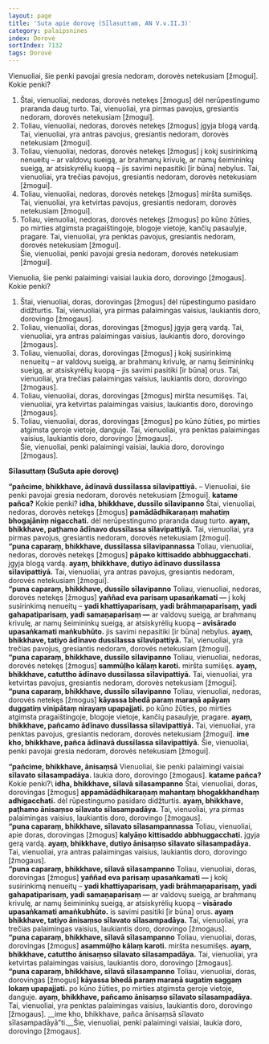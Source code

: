 ```yaml
---
layout: page
title: 'Suta apie dorovę (Sīlasuttaṃ, AN V.v.II.3)'
category: palaipsnines
index: Dorovė 
sortIndex: 7132
tags: Dorovė
---
```

Vienuoliai, šie penki pavojai gresia nedoram, dorovės netekusiam [žmogui]. Kokie penki?

1. Štai, vienuoliai, nedoras, dorovės netekęs [žmogus] dėl nerūpestingumo praranda daug turto. Tai, vienuoliai, yra pirmas pavojus, gresiantis nedoram, dorovės netekusiam [žmogui].
2. Toliau, vienuoliai, nedoras, dorovės netekęs [žmogus] įgyja blogą vardą. Tai, vienuoliai, yra antras pavojus, gresiantis nedoram, dorovės netekusiam [žmogui].
3. Toliau, vienuoliai, nedoras, dorovės netekęs [žmogus] į kokį susirinkimą nenueitų – ar valdovų sueigą, ar brahmanų  krivulę, ar namų šeimininkų sueigą, ar atsiskyrėlių kuopą – jis savimi nepasitiki [ir būna] nebylus. Tai, vienuoliai, yra trečias pavojus, gresiantis nedoram, dorovės netekusiam [žmogui].
4. Toliau, vienuoliai, nedoras, dorovės netekęs [žmogus] miršta sumišęs. Tai, vienuoliai, yra ketvirtas pavojus, gresiantis nedoram, dorovės netekusiam [žmogui].
5. Toliau, vienuoliai, nedoras, dorovės netekęs [žmogus] po kūno žūties, po mirties atgimsta pragaištingoje, blogoje vietoje, kančių pasaulyje, pragare. Tai, vienuoliai, yra penktas pavojus, gresiantis nedoram, dorovės netekusiam [žmogui].<br/>Šie, vienuoliai, penki pavojai gresia nedoram, dorovės netekusiam [žmogui].

Vienuolia, šie penki palaimingi vaisiai laukia doro, dorovingo [žmogaus]. Kokie penki?
1. Štai, vienuoliai, doras, dorovingas [žmogus] dėl rūpestingumo pasidaro didžturtis. Tai, vienuoliai, yra pirmas palaimingas vaisius, laukiantis doro, dorovingo [žmogaus].
2. Toliau, vienuoliai, doras, dorovingas [žmogus] įgyja gerą vardą. Tai, vienuoliai, yra antras palaimingas vaisius, laukiantis doro, dorovingo [žmogaus].
3. Toliau, vienuoliai, doras, dorovingas [žmogus] į kokį susirinkimą nenueitų – ar valdovų sueigą, ar brahmanų  krivulę, ar namų šeimininkų sueigą, ar atsiskyrėlių kuopą – jis savimi pasitiki [ir būna] orus. Tai, vienuoliai, yra trečias palaimingas vaisius, laukiantis doro, dorovingo [žmogaus].
4. Toliau, vienuoliai, doras, dorovingas [žmogus] miršta nesumišęs. Tai, vienuoliai, yra ketvirtas palaimingas vaisius, laukiantis doro, dorovingo [žmogaus].
5. Toliau, vienuoliai, doras, dorovingas [žmogus] po kūno žūties, po mirties atgimsta geroje vietoje, danguje. Tai, vienuoliai, yra penktas palaimingas vaisius, laukiantis doro, dorovingo [žmogaus].<br/> Šie, vienuoliai, penki palaimingi vaisiai, laukia doro, dorovingo [žmogaus].

__Sīlasuttaṃ (SuSuta apie dorovę)__

__“pañcime, bhikkhave, ādīnavā dussīlassa sīlavipattiyā.__ – Vienuoliai, šie penki pavojai gresia nedoram, dorovės netekusiam [žmogui]. __katame pañca?__ Kokie penki? __idha, bhikkhave, dussīlo sīlavipanno__ Štai, vienuoliai, nedoras, dorovės netekęs [žmogus] __pamādādhikaraṇaṃ mahatiṃ bhogajāniṃ nigacchati.__ dėl nerūpestingumo praranda daug turto. __ayaṃ, bhikkhave, paṭhamo ādīnavo dussīlassa sīlavipattiyā.__ Tai, vienuoliai, yra pirmas pavojus, gresiantis nedoram, dorovės netekusiam [žmogui].\
__“puna caparaṃ, bhikkhave, dussīlassa sīlavipannassa__ Toliau, vienuoliai, nedoras, dorovės netekęs [žmogus] __pāpako kittisaddo abbhuggacchati.__ įgyja blogą vardą. __ayaṃ, bhikkhave, dutiyo ādīnavo dussīlassa sīlavipattiyā.__ Tai, vienuoliai, yra antras pavojus, gresiantis nedoram, dorovės netekusiam [žmogui].\
__“puna caparaṃ, bhikkhave, dussīlo sīlavipanno__ Toliau, vienuoliai, nedoras, dorovės netekęs [žmogus] __yaññad eva parisaṃ upasaṅkamati —__ į kokį susirinkimą nenueitų – __yadi khattiyaparisaṃ, yadi brāhmaṇaparisaṃ, yadi gahapatiparisaṃ, yadi samaṇaparisaṃ —__ ar valdovų sueigą, ar brahmanų  krivulę, ar namų šeimininkų sueigą, ar atsiskyrėlių kuopą – __avisārado upasaṅkamati maṅkubhūto.__ jis savimi nepasitiki [ir būna] nebylus. __ayaṃ, bhikkhave, tatiyo ādīnavo dussīlassa sīlavipattiyā.__ Tai, vienuoliai, yra trečias pavojus, gresiantis nedoram, dorovės netekusiam [žmogui].\
__“puna caparaṃ, bhikkhave, dussīlo sīlavipanno__ Toliau, vienuoliai, nedoras, dorovės netekęs [žmogus] __sammūḷho kālaṃ karoti.__ miršta sumišęs. __ayaṃ, bhikkhave, catuttho ādīnavo dussīlassa sīlavipattiyā.__ Tai, vienuoliai, yra ketvirtas pavojus, gresiantis nedoram, dorovės netekusiam [žmogui].\
__“puna caparaṃ, bhikkhave, dussīlo sīlavipanno__ Toliau, vienuoliai, nedoras, dorovės netekęs [žmogus] __kāyassa bhedā paraṃ maraṇā apāyaṃ duggatiṃ vinipātaṃ nirayaṃ upapajjati.__ po kūno žūties, po mirties atgimsta pragaištingoje, blogoje vietoje, kančių pasaulyje, pragare. __ayaṃ, bhikkhave, pañcamo ādīnavo dussīlassa sīlavipattiyā.__ Tai, vienuoliai, yra penktas pavojus, gresiantis nedoram, dorovės netekusiam [žmogui]. __ime kho, bhikkhave, pañca ādīnavā dussīlassa sīlavipattiyā.__ Šie, vienuoliai, penki pavojai gresia nedoram, dorovės netekusiam [žmogui].

__“pañcime, bhikkhave, ānisaṃsā__ Vienuoliai, šie penki palaimingi vaisiai __sīlavato sīlasampadāya.__ laukia doro, dorovingo [žmogaus]. __katame pañca?__ Kokie penki?\ __idha, bhikkhave, sīlavā sīlasampanno__ Štai, vienuoliai, doras, dorovingas [žmogus] __appamādādhikaraṇaṃ mahantaṃ bhogakkhandhaṃ adhigacchati.__ dėl rūpestingumo pasidaro didžturtis. __ayaṃ, bhikkhave, paṭhamo ānisaṃso sīlavato sīlasampadāya.__ Tai, vienuoliai, yra pirmas palaimingas vaisius, laukiantis doro, dorovingo [žmogaus].\
__“puna caparaṃ, bhikkhave, sīlavato sīlasampannassa__ Toliau, vienuoliai, apie doras, dorovingas [žmogus] __kalyāṇo kittisaddo abbhuggacchati.__ įgyja gerą vardą. __ayaṃ, bhikkhave, dutiyo ānisaṃso sīlavato sīlasampadāya.__ Tai, vienuoliai, yra antras palaimingas vaisius, laukiantis doro, dorovingo [žmogaus].\
__“puna caparaṃ, bhikkhave, sīlavā sīlasampanno__ Toliau, vienuoliai, doras, dorovingas [žmogus] __yaññad eva parisaṃ upasaṅkamati —__ į kokį susirinkimą nenueitų – __yadi khattiyaparisaṃ, yadi brāhmaṇaparisaṃ, yadi gahapatiparisaṃ, yadi samaṇaparisaṃ —__ ar valdovų sueigą, ar brahmanų  krivulę, ar namų šeimininkų sueigą, ar atsiskyrėlių kuopą – __visārado upasaṅkamati amaṅkubhūto.__ is savimi pasitiki [ir būna] orus. __ayaṃ bhikkhave, tatiyo ānisaṃso sīlavato sīlasampadāya.__ Tai, vienuoliai, yra trečias palaimingas vaisius, laukiantis doro, dorovingo [žmogaus].\
__“puna caparaṃ, bhikkhave, sīlavā sīlasampanno__ Toliau, vienuoliai, doras, dorovingas [žmogus] __asammūḷho kālaṃ karoti.__ miršta nesumišęs. __ayaṃ, bhikkhave, catuttho ānisaṃso sīlavato sīlasampadāya.__ Tai, vienuoliai, yra ketvirtas palaimingas vaisius, laukiantis doro, dorovingo [žmogaus].\
__“puna caparaṃ, bhikkhave, sīlavā sīlasampanno__ Toliau, vienuoliai, doras, dorovingas [žmogus] __kāyassa bhedā paraṃ maraṇā sugatiṃ saggaṃ lokaṃ upapajjati.__ po kūno žūties, po mirties atgimsta geroje vietoje, danguje. __ayaṃ, bhikkhave, pañcamo ānisaṃso sīlavato sīlasampadāya.__ Tai, vienuoliai, yra penktas palaimingas vaisius, laukiantis doro, dorovingo [žmogaus]. __ime kho, bhikkhave, pañca ānisaṃsā sīlavato sīlasampadāyā”ti.__Šie, vienuoliai, penki palaimingi vaisiai, laukia doro, dorovingo [žmogaus].

